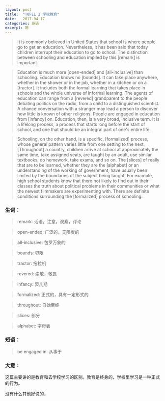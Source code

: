 ```yaml
---
layout: post
title:  "TOFEL 2 学校教育"
date:   2017-04-17
categories: 英语
excerpt: 嗯
---
```


> It is commonly believed in United States that school is where people go to get an education. Nevertheless, it has been said that today children interrupt their education to go to school. The distinction between schooling and education impiled by this \[remark\] is important.

> Education is much more \[open-ended\] and \[all-inclusive\] than schooling. Education knows no \[bounds\]. It can take place anywhere, whether in the shower or in the job, whether in a kitchen or on a \[tractor\]. It includes both the formal learning that takes place in schools and the whole universe of informal learning. The agents of education can range from a \[revered\] grandparent to the people debating politics on the radio, from a child to a distinguished scientist. A chance conversation with a stranger may lead a person to discover how little is known of other religions. People are engaged in education from \[infancy\] on. Education, then, is a very broad, inclusive term. It is a lifelong process, a process that starts long before the start of school, and one that should be an integral part of one's entire life.

> Schooling, on the other hand, is a specific, \[formalized\] process, whose general pattern varies little from one setting to the next. \[Throughout\] a country, children arrive at school at approximately the same time, take assigned seats, are taught by an adult, use similar textbooks, do homework, take exams, and so on. The \[slices\] of really that are to be learned, whether they are the \[alphabet\] or an understanding of the working of government, have usually been limited by the boundaries of the subject being taught. For example, high school students know that there not likely to find out in their classes the truth about political problems in their communities or what the newest filmmakers are experimenting with. There are definite conditions surrounding the \[formalized\] process of schooling.

### 生词：


> remark: 话语，注意，观察，评论

> open-ended: 广泛的，无限度的

> all-inclusive: 包罗万象的

> bounds: 界限

> tractor: 拖拉机 

> revered: 崇敬，敬畏

> infancy: 婴儿期

> formalized: 正式的，具有一定形式的
 
> throughout: 自始至终

> slices: 部分

> alphabet: 字母表

### 短语：

> be engaged in: 从事于

### 大意：

这篇主要讲的是教育和去学校学习的区别。教育是终身的，学校里学习是一种正式的行为。

没有什么其他好说的..